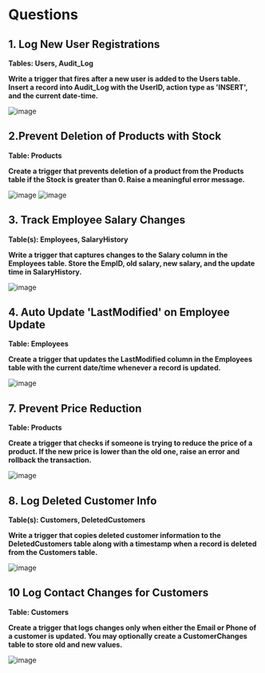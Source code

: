 # Questions

## 1. Log New User Registrations

**Tables: Users, Audit_Log**

**Write a trigger that fires after a new user is added to the Users table. Insert a record into Audit_Log with the UserID, action type as 'INSERT', and the current date-time.**

![image](https://github.com/user-attachments/assets/b3409059-0d1e-4a70-a9f6-e003b3afb64d)

## 2.Prevent Deletion of Products with Stock

**Table: Products**

**Create a trigger that prevents deletion of a product from the Products table if the Stock is greater than 0. Raise a meaningful error message.**

![image](https://github.com/user-attachments/assets/1478c083-58cb-4426-8320-c6c17a704981)
![image](https://github.com/user-attachments/assets/acfce976-bf2a-4751-ba96-e456fe5f14d6)

## 3. Track Employee Salary Changes

**Table(s): Employees, SalaryHistory**

**Write a trigger that captures changes to the Salary column in the Employees table. Store the EmpID, old salary, new salary, and the update time in SalaryHistory.**

![image](https://github.com/user-attachments/assets/1b3f78ee-5137-4608-ae20-3d94d804ee8f)

## 4. Auto Update 'LastModified' on Employee Update

**Table: Employees**

**Create a trigger that updates the LastModified column in the Employees table with the current date/time whenever a record is updated.**

![image](https://github.com/user-attachments/assets/8f520b3d-0072-4515-beb3-c5fc3401857d)

## 7. Prevent Price Reduction

**Table: Products**

**Create a trigger that checks if someone is trying to reduce the price of a product. If the new price is lower than the old one, raise an error and rollback the transaction.**

![image](https://github.com/user-attachments/assets/f3078eaf-47a6-414f-8693-34296a1f088c)

## 8. Log Deleted Customer Info

**Table(s): Customers, DeletedCustomers**

**Write a trigger that copies deleted customer information to the DeletedCustomers table along with a timestamp when a record is deleted from the Customers table.**

![image](https://github.com/user-attachments/assets/9d204914-9c7a-4822-affd-14f5227ab21f)

## 10 Log Contact Changes for Customers

**Table: Customers**

**Create a trigger that logs changes only when either the Email or Phone of a customer is updated. You may optionally create a CustomerChanges table to store old and new values.**

![image](https://github.com/user-attachments/assets/a12c127c-cc65-4f4d-8fd0-735d2e0e026c)

